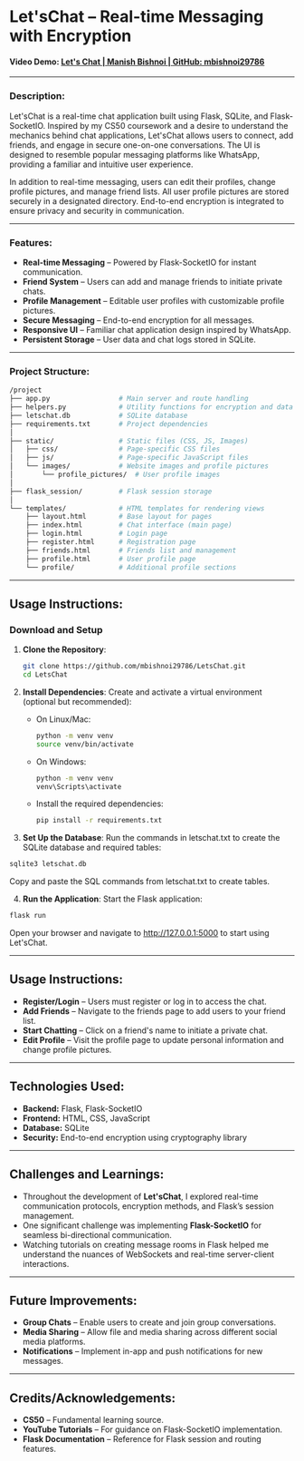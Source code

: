 # Let'sChat – Real-time Messaging with Encryption

#### Video Demo: [Let's Chat | Manish Bishnoi | GitHub: mbishnoi29786](https://youtu.be/TVvT2vOVDzE)


---

### Description:
Let'sChat is a real-time chat application built using Flask, SQLite, and Flask-SocketIO. Inspired by my CS50 coursework and a desire to understand the mechanics behind chat applications, Let'sChat allows users to connect, add friends, and engage in secure one-on-one conversations. The UI is designed to resemble popular messaging platforms like WhatsApp, providing a familiar and intuitive user experience.

In addition to real-time messaging, users can edit their profiles, change profile pictures, and manage friend lists. All user profile pictures are stored securely in a designated directory. End-to-end encryption is integrated to ensure privacy and security in communication.

---

### Features:
- **Real-time Messaging** – Powered by Flask-SocketIO for instant communication.
- **Friend System** – Users can add and manage friends to initiate private chats.
- **Profile Management** – Editable user profiles with customizable profile pictures.
- **Secure Messaging** – End-to-end encryption for all messages.
- **Responsive UI** – Familiar chat application design inspired by WhatsApp.
- **Persistent Storage** – User data and chat logs stored in SQLite.

---

### Project Structure:
``` bash
/project
├── app.py                 # Main server and route handling
├── helpers.py             # Utility functions for encryption and data processing
├── letschat.db            # SQLite database
├── requirements.txt       # Project dependencies
│
├── static/                # Static files (CSS, JS, Images)
│   ├── css/               # Page-specific CSS files
│   ├── js/                # Page-specific JavaScript files
│   └── images/            # Website images and profile pictures
│       └── profile_pictures/  # User profile images
│
├── flask_session/         # Flask session storage
│
└── templates/             # HTML templates for rendering views
    ├── layout.html        # Base layout for pages
    ├── index.html         # Chat interface (main page)
    ├── login.html         # Login page
    ├── register.html      # Registration page
    ├── friends.html       # Friends list and management
    ├── profile.html       # User profile page
    └── profile/           # Additional profile sections
```

---

## Usage Instructions:

### Download and Setup

1. **Clone the Repository**:
   ```bash
   git clone https://github.com/mbishnoi29786/LetsChat.git
   cd LetsChat
   ```
2. **Install Dependencies**: Create and activate a virtual environment (optional but recommended):
    - On Linux/Mac:
        ```bash
        python -m venv venv
        source venv/bin/activate
        ```
    - On Windows:
        ```bash
        python -m venv venv
        venv\Scripts\activate
        ```

    - Install the required dependencies:
        ```bash
        pip install -r requirements.txt
        ```

3. **Set Up the Database**: Run the commands in letschat.txt to create the SQLite database and required tables:
```bash
sqlite3 letschat.db
```
Copy and paste the SQL commands from letschat.txt to create tables.

4. **Run the Application**: Start the Flask application:
```bash
flask run
```
Open your browser and navigate to http://127.0.0.1:5000 to start using Let'sChat.

---

## Usage Instructions:
- **Register/Login** – Users must register or log in to access the chat.
- **Add Friends** – Navigate to the friends page to add users to your friend list.
- **Start Chatting** – Click on a friend's name to initiate a private chat.
- **Edit Profile** – Visit the profile page to update personal information and change profile pictures.

---

## Technologies Used:
- **Backend:** Flask, Flask-SocketIO
- **Frontend:** HTML, CSS, JavaScript
- **Database:** SQLite
- **Security:** End-to-end encryption using cryptography library

---

## Challenges and Learnings:
- Throughout the development of **Let'sChat**, I explored real-time communication protocols, encryption methods, and Flask’s session management.
- One significant challenge was implementing **Flask-SocketIO** for seamless bi-directional communication.
- Watching tutorials on creating message rooms in Flask helped me understand the nuances of WebSockets and real-time server-client interactions.

---

## Future Improvements:
- **Group Chats** – Enable users to create and join group conversations.
- **Media Sharing** – Allow file and media sharing across different social media platforms.
- **Notifications** – Implement in-app and push notifications for new messages.

---

## Credits/Acknowledgements:
- **CS50** – Fundamental learning source.
- **YouTube Tutorials** – For guidance on Flask-SocketIO implementation.
- **Flask Documentation** – Reference for Flask session and routing features.

